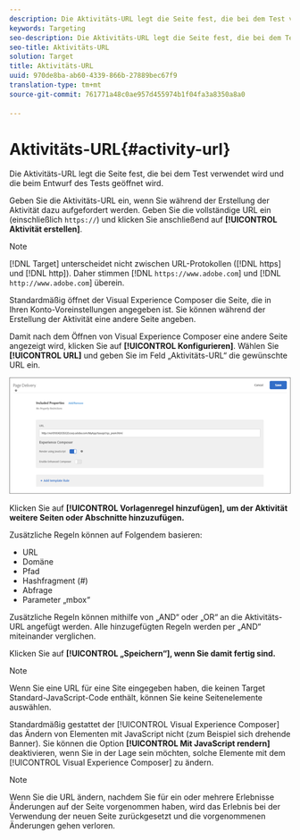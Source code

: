 ```yaml
---
description: Die Aktivitäts-URL legt die Seite fest, die bei dem Test verwendet wird und die beim Entwurf des Tests geöffnet wird.
keywords: Targeting
seo-description: Die Aktivitäts-URL legt die Seite fest, die bei dem Test verwendet wird und die beim Entwurf des Tests geöffnet wird.
seo-title: Aktivitäts-URL
solution: Target
title: Aktivitäts-URL
uuid: 970de8ba-ab60-4339-866b-27889bec67f9
translation-type: tm+mt
source-git-commit: 761771a48c0ae957d455974b1f04fa3a8350a8a0

---
```



# Aktivitäts-URL{#activity-url}

Die Aktivitäts-URL legt die Seite fest, die bei dem Test verwendet wird und die beim Entwurf des Tests geöffnet wird.

Geben Sie die Aktivitäts-URL ein, wenn Sie während der Erstellung der Aktivität dazu aufgefordert werden. Geben Sie die vollständige URL ein (einschließlich `https://`) und klicken Sie anschließend auf **[!UICONTROL Aktivität erstellen]**.

>[!NOTE]
>
>[!DNL Target] unterscheidet nicht zwischen URL-Protokollen ([!DNL https] und [!DNL http]). Daher stimmen [!DNL `https://www.adobe.com`] und [!DNL `http://www.adobe.com`] überein.

Standardmäßig öffnet der Visual Experience Composer die Seite, die in Ihren Konto-Voreinstellungen angegeben ist. Sie können während der Erstellung der Aktivität eine andere Seite angeben.

Damit nach dem Öffnen von Visual Experience Composer eine andere Seite angezeigt wird, klicken Sie auf **[!UICONTROL Konfigurieren]**. Wählen Sie **[!UICONTROL URL]** und geben Sie im Feld „Aktivitäts-URL“ die gewünschte URL ein.

![](assets/url-config.png)

Klicken Sie auf **[!UICONTROL Vorlagenregel hinzufügen], um der Aktivität weitere Seiten oder Abschnitte hinzuzufügen.**

Zusätzliche Regeln können auf Folgendem basieren:

* URL
* Domäne
* Pfad
* Hashfragment (#)
* Abfrage
* Parameter „mbox“

Zusätzliche Regeln können mithilfe von „AND“ oder „OR“ an die Aktivitäts-URL angefügt werden. Alle hinzugefügten Regeln werden per „AND“ miteinander verglichen.

Klicken Sie auf **[!UICONTROL „Speichern“], wenn Sie damit fertig sind.**

>[!NOTE]
>
>Wenn Sie eine URL für eine Site eingegeben haben, die keinen Target Standard-JavaScript-Code enthält, können Sie keine Seitenelemente auswählen.

Standardmäßig gestattet der [!UICONTROL Visual Experience Composer] das Ändern von Elementen mit JavaScript nicht (zum Beispiel sich drehende Banner). Sie können die Option **[!UICONTROL Mit JavaScript rendern]** deaktivieren, wenn Sie in der Lage sein möchten, solche Elemente mit dem [!UICONTROL Visual Experience Composer] zu ändern.

>[!NOTE]
>
>Wenn Sie die URL ändern, nachdem Sie für ein oder mehrere Erlebnisse Änderungen auf der Seite vorgenommen haben, wird das Erlebnis bei der Verwendung der neuen Seite zurückgesetzt und die vorgenommenen Änderungen gehen verloren.
